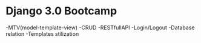 # Django 3.0 Bootcamp
-MTV(model-template-view)
-CRUD
-RESTfullAPI
-Login/Logout
-Database relation
-Templates stilization
